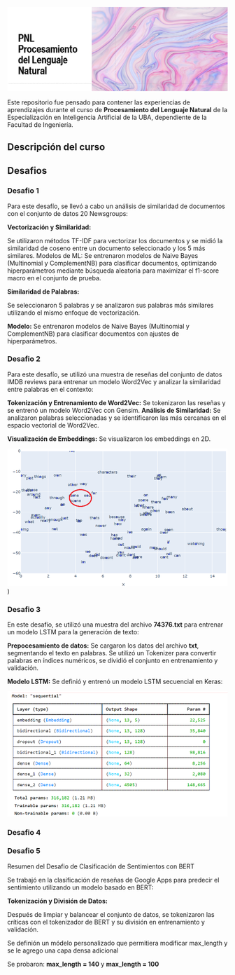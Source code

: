 

![NLP](images/PNL.jpg)


Este repositorio fue pensado para contener las experiencias de aprendizajes durante el curso de **Procesamiento del Lenguaje Natural** de la Especialización en Inteligencia Artificial de la UBA, dependiente de la Facultad de Ingeniería.

<h2> Descripción del curso </h2>

<h2> Desafios </h2>
<h3> Desafio 1 </h3>

Para este desafío, se llevó a cabo un análisis de similaridad de documentos con el conjunto de datos 20 Newsgroups:

**Vectorización y Similaridad:** 

Se utilizaron métodos TF-IDF para vectorizar los documentos y se midió la similaridad de coseno entre un documento seleccionado y los 5 más similares.
Modelos de ML: Se entrenaron modelos de Naive Bayes (Multinomial y ComplementNB) para clasificar documentos, optimizando hiperparámetros mediante búsqueda aleatoria para maximizar el f1-score macro en el conjunto de prueba.

**Similaridad de Palabras:** 

Se seleccionaron 5 palabras y se analizaron sus palabras más similares utilizando el mismo enfoque de vectorización.

**Modelo:** Se entrenaron modelos de Naive Bayes (Multinomial y ComplementNB) para clasificar documentos con ajustes de hiperparámetros.


<h3> Desafio 2 </h3>
Para este desafío, se utilizó una muestra de reseñas del conjunto de datos IMDB reviews para entrenar un modelo Word2Vec y analizar la similaridad entre palabras en el contexto:

**Tokenización y Entrenamiento de Word2Vec:** 
Se tokenizaron las reseñas y se entrenó un modelo Word2Vec con Gensim.
**Análisis de Similaridad:** 
Se analizaron palabras seleccionadas y se identificaron las más cercanas en el espacio vectorial de Word2Vec.

**Visualización de Embeddings:** Se visualizaron los embeddings en 2D.

![desafio2](https://github.com/Cmendez13/EIAUBA/blob/main/NLP/images/desafio_2_similaritud.png))

<h3> Desafio 3 </h3>

En este desafío, se utilizó una muestra del archivo **74376.txt** para entrenar un modelo LSTM para la generación de texto:

**Prepocesamiento de datos:** 
Se cargaron los datos del archivo **txt**, segmentando el texto en palabras. Se utilizó un Tokenizer para convertir palabras en índices numéricos, se dividió el conjunto en entrenamiento y validación.

**Modelo LSTM:** 
Se definió y entrenó un modelo LSTM secuencial en Keras:

![Modelo Desafio 3](https://github.com/Cmendez13/EIAUBA/blob/main/NLP/images/Modelo_deasafio_3.png)

<h3> Desafio 4 </h3>


<h3> Desafio 5 </h3>

Resumen del Desafio de Clasificación de Sentimientos con BERT

Se trabajó en la clasificación de reseñas de Google Apps para predecir el sentimiento utilizando un modelo basado en BERT:

**Tokenización y División de Datos:** 

Después de limpiar y balancear el conjunto de datos, se tokenizaron las críticas con el tokenizador de BERT y su división en entrenamiento y validación.

Se definión un módelo personalizado que permitiera modificar max_length y se le agrego una capa densa adicional

Se probaron: 
**max_length = 140**  y **max_length = 100**





